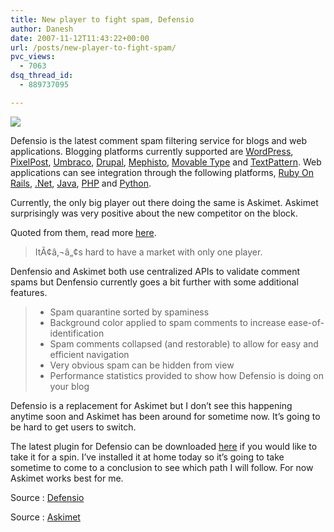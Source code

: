 ```yaml
---
title: New player to fight spam, Defensio
author: Danesh
date: 2007-11-12T11:43:22+00:00
url: /posts/new-player-to-fight-spam/
pvc_views:
  - 7063
dsq_thread_id:
  - 889737095

---
```

![][1]

Defensio is the latest comment spam filtering service for blogs and web applications. Blogging platforms currently supported are [WordPress][2], [PixelPost][3], [Umbraco][4], [Drupal][5], [Mephisto][6], [Movable Type][7] and [TextPattern][8]. Web applications can see integration through the following platforms, [Ruby On Rails][9], [.Net][10], [Java][11], [PHP][12] and [Python][13].

Currently, the only big player out there doing the same is Askimet. Askimet surprisingly was very positive about the new competitor on the block.

Quoted from them, read more [here][14].

> ItÃ¢â‚¬â„¢s hard to have a market with only one player.

Denfensio and Askimet both use centralized APIs to validate comment spams but Denfensio currently goes a bit further with some additional features.

> <ul class="check">
>   <li>
>     Spam quarantine sorted by spaminess
>   </li>
>   <li>
>     Background color applied to spam comments to increase ease-of-identification
>   </li>
>   <li>
>     Spam comments collapsed (and restorable) to allow for easy and efficient navigation
>   </li>
>   <li>
>     Very obvious spam can be hidden from view
>   </li>
>   <li>
>     Performance statistics provided to show how Defensio is doing on your blog
>   </li>
> </ul>

Defensio is a replacement for Askimet but I don&#8217;t see this happening anytime soon and Askimet has been around for sometime now. It&#8217;s going to be hard to get users to switch.

The latest plugin for Defensio can be downloaded [here][15] if you would like to take it for a spin. I&#8217;ve installed it at home today so it&#8217;s going to take sometime to come to a conclusion to see which path I will follow. For now Askimet works best for me.

Source : [Defensio][16]

Source : [Askimet][14]

 [1]: http://i62.photobucket.com/albums/h100/vwvr9/defensio.jpg
 [2]: http://defensio.com/downloads/wordpress/
 [3]: http://defensio.com/downloads/pixelpost/
 [4]: http://defensio.com/downloads/umbraco/
 [5]: http://defensio.com/downloads/drupal/
 [6]: http://defensio.com/downloads/mephisto/
 [7]: http://defensio.com/downloads/movabletype/
 [8]: http://defensio.com/downloads/textpattern/
 [9]: http://defensio.com/downloads/rails/
 [10]: http://defensio.com/downloads/dotnet/
 [11]: http://defensio.com/downloads/java/
 [12]: http://defensio.com/downloads/php/
 [13]: http://defensio.com/downloads/python/
 [14]: http://blog.akismet.com/2007/11/08/new-competitor/
 [15]: http://defensio.com/downloads
 [16]: http://defensio.com/
